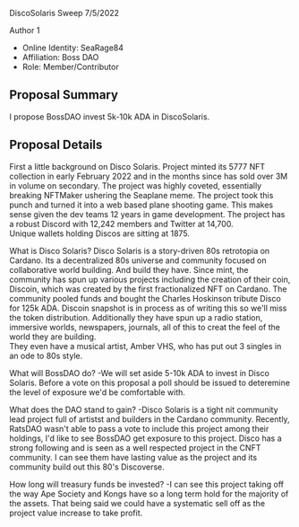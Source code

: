 DiscoSolaris Sweep
7/5/2022

Author 1
* Online Identity: SeaRage84
* Affiliation: Boss DAO
* Role: Member/Contributor

## Proposal Summary
I propose BossDAO invest 5k-10k ADA in DiscoSolaris. 

## Proposal Details
First a little background on Disco Solaris.  Project minted its 5777 NFT collection in early February 2022 and in the months since has sold over 3M in volume on 
secondary.  The project was highly coveted, essentially breaking NFTMaker ushering the Seaplane meme.  The project took this punch and turned it into a web based 
plane shooting game.  This makes sense given the dev teams 12 years in game development.  The project has a robust Discord with 12,242 members and Twitter at 14,700.  
Unique wallets holding Discos are sitting at 1875.  

What is Disco Solaris?
Disco Solaris is a story-driven 80s retrotopia on Cardano.  Its a decentralized 80s universe and community focused on collaborative world building.  And build they
have.  Since mint, the community has spun up various projects including the creation of their coin, Discoin, which was created by the first fractionalized NFT on Cardano.
The community pooled funds and bought the Charles Hoskinson tribute Disco for 125k ADA.  Discoin snapshot is in process as of writing this so we'll miss the token 
distribution. Additionally they have spun up a radio station, immersive worlds, newspapers, journals, all of this to creat the feel of the world they are building.  
They even have a musical artist, Amber VHS, who has put out 3 singles in an ode to 80s style.

What will BossDAO do?
-We will set aside 5-10k ADA to invest in Disco Solaris.  Before a vote on this proposal a poll should be issued to deteremine the level of exposure we'd be comfortable
with.  

What does the DAO stand to gain?
-Disco Solaris is a tight nit community lead project full of artistst and builders in the Cardano community.  Recently, RatsDAO wasn't able to pass a vote to include 
this project among their holdings, I'd like to see BossDAO get exposure to this project.  Disco has a strong following and is seen as a well respected project in the 
CNFT community.  I can see them have lasting value as the project and its community build out this 80's Discoverse.

How long will treasury funds be invested?
-I can see this project taking off the way Ape Society and Kongs have so a long term hold for the majority of the assets. That being said we could have a systematic sell
off as the project value increase to take profit.
